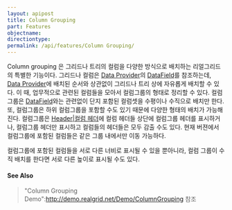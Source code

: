```yaml
---
layout: apipost
title: Column Grouping
part: Features
objectname: 
directiontype: 
permalink: /api/features/Column Grouping/
---
```



Column grouping 은 그리드나 트리의 컬럼을 다양한 방식으로 배치하는 리얼그리드의 특별한 기능이다. 그리드나 컬럼은 [Data Provider](/api/features/)의 [DataField](/api/features/)를 참조하는데, [Data Provider](/api/features/)에 배치된 순서와 상관없이 그리드나 트리 상에 자유롭게 배치할 수 있다. 이 때, 업무적으로 관련된 컬럼들을 모아서 컬럼그룹의 형태로 정리할 수 있다. 컬럼그룹은 [DataField](/api/features/)와는 관련없이 단지 포함된 컬럼셋을 수평이나 수직으로 배치만 한다. 또, 컬럼그룹은 하위 컬럼그룹을 포함할 수도 있기 때문에 다양한 형태의 배치가 가능해 진다. 컬럼그룹은 [Header|컬럼 헤더](/api/features/)에 컬럼 헤더들 상단에 컬럼그룹 헤더를 표시하거나, 컬럼그룹 헤더만 표시하고 컬럼들의 헤더들은 모두 감출 수도 있다. 현재 버젼에서 컬럼그룹에 포함된 컬럼들은 같은 그룹 내에서만 이동 가능하다.


컬럼그룹에 포함된 컬럼들을 서로 다른 너비로 표시될 수 있을 뿐아니라, 컬럼 그룹이 수직 배치를 한다면 서로 다른 높이로 표시될 수도 있다.

#### See Also
> "Column Grouping Demo":http://demo.realgrid.net/Demo/ColumnGrouping 참조
